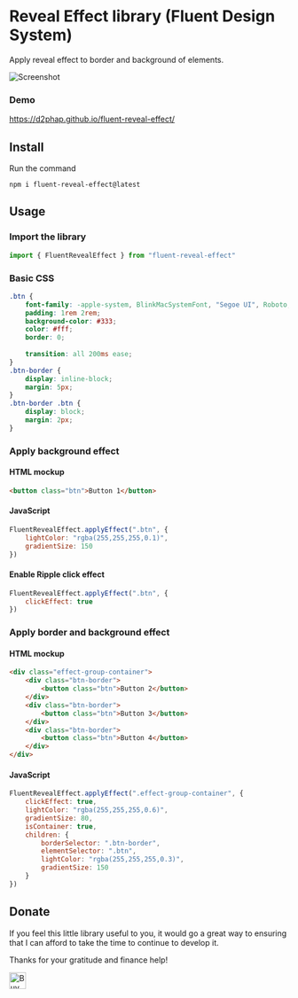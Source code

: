 # Reveal Effect library (Fluent Design System)
Apply reveal effect to border and background of elements.

![Screenshot](https://github.com/d2phap/fluent-ui/raw/master/docs/screenshot.png)

### Demo
https://d2phap.github.io/fluent-reveal-effect/

## Install
Run the command
```
npm i fluent-reveal-effect@latest
```

## Usage

### Import the library
```js
import { FluentRevealEffect } from "fluent-reveal-effect"
```


### Basic CSS
```css
.btn {
	font-family: -apple-system, BlinkMacSystemFont, "Segoe UI", Roboto, Arial, sans-serif;
	padding: 1rem 2rem;
	background-color: #333;
	color: #fff;
	border: 0;
	
	transition: all 200ms ease;
}
.btn-border {
	display: inline-block;
	margin: 5px;
}
.btn-border .btn {
	display: block;
	margin: 2px;
}
```


### Apply background effect
#### HTML mockup
```html
<button class="btn">Button 1</button>
```
#### JavaScript
```js
FluentRevealEffect.applyEffect(".btn", {
	lightColor: "rgba(255,255,255,0.1)",
	gradientSize: 150
})
```

#### Enable Ripple click effect
````js
FluentRevealEffect.applyEffect(".btn", {
	clickEffect: true
})
````

### Apply border and background effect
#### HTML mockup
```html
<div class="effect-group-container">
    <div class="btn-border">
        <button class="btn">Button 2</button>
    </div>
    <div class="btn-border">
        <button class="btn">Button 3</button>
    </div>
    <div class="btn-border">
        <button class="btn">Button 4</button>
    </div>
</div>
```

#### JavaScript
```js
FluentRevealEffect.applyEffect(".effect-group-container", {
	clickEffect: true,
	lightColor: "rgba(255,255,255,0.6)",
	gradientSize: 80,
	isContainer: true,
	children: {
		borderSelector: ".btn-border",
		elementSelector: ".btn",
		lightColor: "rgba(255,255,255,0.3)",
		gradientSize: 150
	}
})
```

## Donate
If you feel this little library useful to you, it would go a great way to ensuring that I can afford to take the time to continue to develop it.

Thanks for your gratitude and finance help!

<a href="https://www.paypal.me/d2phap" target="_blank" title="Buy me a beer?">
<img src="https://img.shields.io/badge/PayPal-Donate%20$10%20-009be1.svg?maxAge=3600" height="30" alt="Buy me a beer?">
</a>

